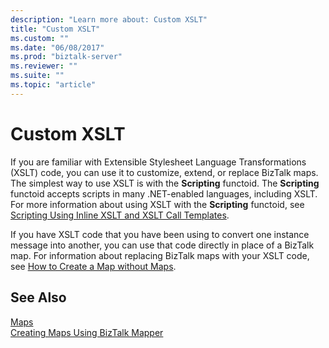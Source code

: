```yaml
---
description: "Learn more about: Custom XSLT"
title: "Custom XSLT"
ms.custom: ""
ms.date: "06/08/2017"
ms.prod: "biztalk-server"
ms.reviewer: ""
ms.suite: ""
ms.topic: "article"
---
```

# Custom XSLT
If you are familiar with Extensible Stylesheet Language Transformations (XSLT) code, you can use it to customize, extend, or replace BizTalk maps. The simplest way to use XSLT is with the **Scripting** functoid. The **Scripting** functoid accepts scripts in many .NET-enabled languages, including XSLT. For more information about using XSLT with the **Scripting** functoid, see [Scripting Using Inline XSLT and XSLT Call Templates](../core/scripting-using-inline-xslt-and-xslt-call-templates.md).  
  
 If you have XSLT code that you have been using to convert one instance message into another, you can use that code directly in place of a BizTalk map. For information about replacing BizTalk maps with your XSLT code, see [How to Create a Map without Maps](../core/how-to-create-a-map-without-maps.md).  
  
## See Also  
 [Maps](../core/maps.md)   
 [Creating Maps Using BizTalk Mapper](../core/creating-maps-using-biztalk-mapper.md)
